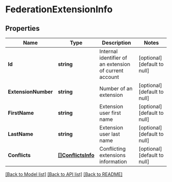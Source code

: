 # FederationExtensionInfo

## Properties
Name | Type | Description | Notes
------------ | ------------- | ------------- | -------------
**Id** | **string** | Internal identifier of an extension of current account | [optional] [default to null]
**ExtensionNumber** | **string** | Number of an extension | [optional] [default to null]
**FirstName** | **string** | Extension user first name | [optional] [default to null]
**LastName** | **string** | Extension user last name | [optional] [default to null]
**Conflicts** | [**[]ConflictsInfo**](ConflictsInfo.md) | Conflicting extensions information | [optional] [default to null]

[[Back to Model list]](../README.md#documentation-for-models) [[Back to API list]](../README.md#documentation-for-api-endpoints) [[Back to README]](../README.md)


